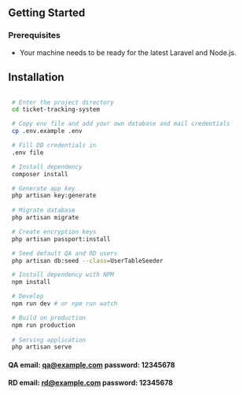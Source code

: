 
<!-- GETTING STARTED -->
## Getting Started

### Prerequisites

<ul>
    <li>Your machine needs to be ready for the latest Laravel and Node.js.</li>
</ul>

## Installation


   ```sh

    # Enter the project directory
    cd ticket-tracking-system

    # Copy env file and add your own database and mail credentials
    cp .env.example .env

    # Fill DB credentials in 
    .env file

    # Install dependency
    composer install

    # Generate app key
    php artisan key:generate
    
    # Migrate database
    php artisan migrate

    # Create encryption keys
    php artisan passport:install

    # Seed default QA and RD users
    php artisan db:seed --class=UserTableSeeder

    # Install dependency with NPM
    npm install

    # Develop
    npm run dev # or npm run watch

    # Build on production
    npm run production
    
    # Serving application
    php artisan serve

   ```

#### QA email: qa@example.com password: 12345678
#### RD email: rd@example.com password: 12345678
